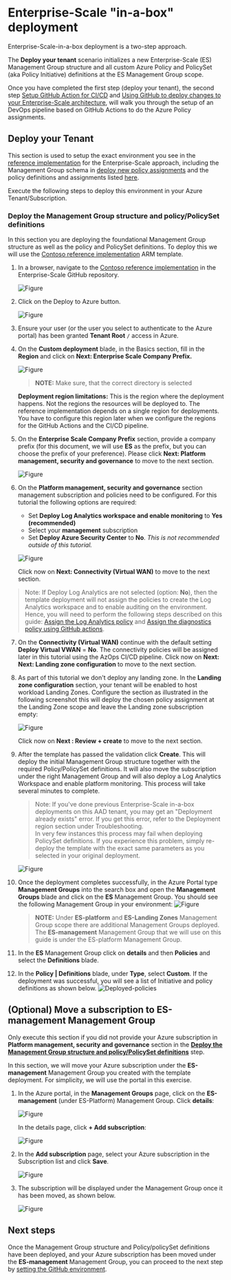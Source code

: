 # Enterprise-Scale "in-a-box" deployment

Enterprise-Scale-in-a-box deployment is a two-step approach.

The **Deploy your tenant** scenario initializes a new Enterprise-Scale (ES) Management Group structure and all custom Azure Policy and PolicySet (aka Policy Initiative) definitions at the ES Management Group scope.

Once you have completed the first step (deploy your tenant), the second step [Setup GitHub Action for CI/CD](./setup-git-cicd.md) and [Using GitHub to deploy changes to your Enterprise-Scale architecture](./use-git-pipeline.md), will walk you through the setup of an DevOps pipeline based on GitHub Actions to do the Azure Policy assignments.

## Deploy your Tenant

This section is used to setup the exact environment you see in the [reference implementation](../reference/contoso/Readme.md) for the Enterprise-Scale approach, including the Management Group schema in [deploy new policy assignments](../Deploy/deploy-new-policy-assignment.md#deployment-artifact-overview) and the policy definitions and assignments listed [here](../../azopsreference/3fc1081d-6105-4e19-b60c-1ec1252cf560%20(3fc1081d-6105-4e19-b60c-1ec1252cf560)/contoso%20(contoso)/.AzState).

Execute the following steps to deploy this environment in your Azure Tenant/Subscription.

### Deploy the Management Group structure and policy/PolicySet definitions

In this section you are deploying the foundational Management Group structure as well as the policy and PolicySet definitions. To deploy this we will use the [Contoso reference implementation](../reference/contoso/Readme.md)
ARM template.

1. In a browser, navigate to the [Contoso reference implementation](../reference/contoso/Readme.md) in the Enterprise-Scale GitHub repository.

    ![_Figure_](./media/wt-1.2-1.png)

2. Click on the Deploy to Azure button.

    ![_Figure_](./media/wt-1.2-2.png)

3. Ensure your user (or the user you select to authenticate to the Azure portal) has been granted **Tenant Root** `/` access in Azure.

4. On the **Custom deployment** blade, in the Basics section, fill in the **Region** and click on **Next: Enterprise Scale Company Prefix.**

    ![_Figure_](./media/wt-1.2-3.png)

    > **NOTE:**
    > Make sure, that the correct directory is selected

    **Deployment region limitations:** This is the region where the deployment happens. Not the regions the resources will be deployed to. The reference implementation depends on a single region for deployments. You have to configure this region later when we configure the regions for the GitHub Actions and the CI/CD pipeline.

5. On the **Enterprise Scale Company Prefix** section, provide a company prefix (for this document, we will use **ES** as the prefix, but you can choose the prefix of your preference). Please click **Next: Platform management, security and governance** to move to the next section.

    ![_Figure_](./media/wt-1.2-4.png)

6. On the **Platform management, security and governance** section management subscription and policies need to be configured. For this tutorial the following options are required:

   - Set **Deploy Log Analytics workspace and enable monitoring** to **Yes (recommended)**
   - Select your **management** subscription
   - Set **Deploy Azure Security Center** to **No**. _This is not recommended outside of this tutorial._

    ![_Figure_](./media/deploy-management-sub.png)

    Click now on **Next: Connectivity (Virtual WAN)** to move to the next section.

>Note: If Deploy Log Analytics are not selected (option:   **No**), then the template deployment will not assign the policies to create the Log Analytics workspace and to enable auditing on the environment. Hence, you will need to perform the following steps described on this guide: [Assign the Log Analytics policy](./use-git-pipeline.md#optional-assign-the-log-analytics-policy) and [Assign the diagnostics policy using GitHub actions](./use-git-pipeline.md#optional-Assign-the-diagnostics-policy-using-github-actions).

7. On the **Connectivity (Virtual WAN)** continue with the default setting **Deploy Virtual VWAN** = **No**. The connectivity policies will be assigned later in this tutorial using the AzOps CI/CD pipeline.
Click now on **Next: Next: Landing zone configuration** to move to the next section.

8. As part of this tutorial we don't deploy any landing zone. In the **Landing zone configuration** section, your tenant will be enabled to host workload Landing Zones. Configure the section as illustrated in the following screenshot this will deploy the chosen policy assignment at the Landing Zone scope and leave the Landing zone subscription empty:

    ![_Figure_](./media/deploy-landingzone-policies.png)

    Click now on **Next : Review + create** to move to the next section.

9. After the template has passed the validation click **Create**. This will deploy the initial Management Group structure together with the required Policy/PolicySet definitions. It will also move the subscription under the right Management Group and will also deploy a Log Analytics Workspace and enable platform monitoring. This process will take several minutes to complete.

    > Note: If you've done previous Enterprise-Scale in-a-box deployments on this AAD tenant, you may get an "Deployment already exists" error. If you get this error, refer to the Deployment region section under Troubleshooting.  
    > In very few instances this process may fail when deploying PolicySet definitions. If you experience this problem, simply re-deploy the template with the exact same parameters as you selected in your original deployment.

    ![_Figure_](./media/wt-1.2-7.png)

10. Once the deployment completes successfully, in the Azure Portal type **Management Groups** into the search box and open the **Management Groups** blade and click on the **ES** Management Group. You should see the following Management Group in your environment:
    ![_Figure_](./media/wt-1.2-8.png)

    > **NOTE:**
    > Under **ES-platform** and **ES-Landing Zones** Management Group scope there are additional Management Groups deployed. The **ES-management** Management Group that we will use on this guide is under the ES-platform Management Group.

11. In the **ES** Management Group click on **details** and then **Policies** and select the **Definitions** blade.

12. In the **Policy | Definitions** blade, under **Type**, select **Custom**. If the deployment was successful, you will see a list of Initiative and policy definitions as shown below.
    ![Deployed-policies](./media/deployed-policies.png)

## (Optional) Move a subscription to ES-management Management Group

Only execute this section if you did not provide your Azure subscription in **Platform management, security and governance** section in the [**Deploy the Management Group structure and policy/PolicySet definitions**](#Deploy-the-Management-Group-structure-and-policy/PolicySet-definitions) step.

In this section, we will move your Azure subscription under the **ES-management** Management Group you created with the template deployment. For simplicity, we will use the portal in this exercise.

1. In the Azure portal, in the **Management Groups** page, click on the **ES-management** (under ES-Platform) Management Group. Click **details**:

    ![_Figure_](./media/wt-1.3-1.png)

    In the details page, click **+ Add subscription**:

    ![_Figure_](./media/wt-1.3-2.png)

2. In the **Add subscription** page, select your Azure subscription in the Subscription list and click **Save**.

    ![_Figure_](./media/wt-1.3-3.png)

3. The subscription will be displayed under the Management Group once it has been moved, as shown below.

    ![_Figure_](./media/wt-1.3-4.png)

## Next steps

Once the Management Group structure and Policy/policySet definitions have been deployed, and your Azure subscription has been moved under the **ES-management** Management Group, you can proceed to the next step by [setting the GitHub environment](./setup-git-cicd.md).
